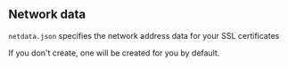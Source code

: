## Network data

```netdata.json``` specifies the network address data for your SSL certificates

If you don't create, one will be created for you by default.
